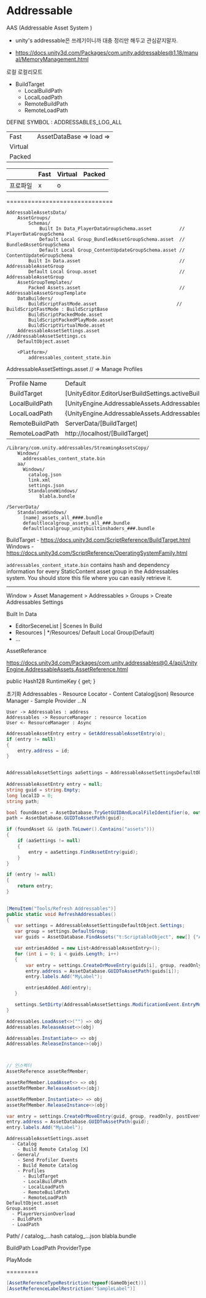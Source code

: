 # Addressable

AAS (Addressable Asset System )

- unity's addressable은 쓰레기이니까 대충 정리만 해두고 관심같지말자.



- https://docs.unity3d.com/Packages/com.unity.addressables@1.18/manual/MemoryManagement.html



로컬
로컬리모트
- BuildTarget
    - LocalBuildPath
    - LocalLoadPath
    - RemoteBuildPath
    - RemoteLoadPath


DEFINE SYMBOL : ADDRESSABLES_LOG_ALL 

|         |                          |
|---------|--------------------------|
| Fast    | AssetDataBase => load => |
| Virtual |                          |
| Packed  |                          |

|          | Fast | Virtual | Packed |
|----------|------|---------|--------|
| 프로파일 | x    | o       |        |
==============================

```
AddressableAssetsData/
    AssetGroups/
        Schemas/
            Built In Data_PlayerDataGroupSchema.asset          // PlayerDataGroupSchema
            Default Local Group_BundledAssetGroupSchema.asset  // BundledAssetGroupSchema
            Default Local Group_ContentUpdateGroupSchema.asset // ContentUpdateGroupSchema
        Built In Data.asset                                    // AddressableAssetGroup
        Default Local Group.asset                              // AddressableAssetGroup
    AssetGroupTemplates/
        Packed Assets.asset                                    // AddressableAssetGroupTemplate
    DataBuilders/
        BuildScriptFastMode.asset                             // BuildScriptFastMode : BuildScriptBase
        BuildScriptPackedMode.asset
        BuildScriptPackedPlayMode.asset
        BuildScriptVirtualMode.asset
    AddressableAssetSettings.asset                            //AddressableAssetSettings.cs
    DefaultObject.asset
  
    <Platform>/
        addressables_content_state.bin

```

AddressableAssetSettings.asset // => Manage Profiles

|                 |                                                                        |
|-----------------|------------------------------------------------------------------------|
| Profile Name    | Default                                                                |
| BuildTarget     | [UnityEditor.EditorUserBuildSettings.activeBuildTarget]                |
| LocalBuildPath  | [UnityEngine.AddressableAssets.Addressables.BuildPath]/[BuildTarget]   |
| LocalLoadPath   | {UnityEngine.AddressableAssets.Addressables.RuntimePath}/[BuildTarget] |
| RemoteBuildPath | ServerData/[BuildTarget]                                               |
| RemoteLoadPath  | http://localhost/[BuildTarget]                                         |

``` tree
/Library/com.unity.addressables/StreamingAssetsCopy/
    Windows/
      addressables_content_state.bin
    aa/
      Windows/
        catalog.json
        link.xml
        settings.json
        StandaloneWindows/
            blabla.bundle
``` 
```
/ServerData/
    StandaloneWindows/
      [name]_assets_all_####.bundle
      defaultlocalgroup_assets_all_###.bundle
      defaultlocalgroup_unitybuiltinshaders_###.bundle
```
BuildTarget - https://docs.unity3d.com/ScriptReference/BuildTarget.html
Windows - https://docs.unity3d.com/ScriptReference/OperatingSystemFamily.html


`addressables_content_state.bin`
contains hash and dependency information for every StaticContent asset group in the Addressables system. You should store this file where you can easily retrieve it.

------------------------------




Window > Asset Management > Addressables > Groups > Create Addressables Settings

Built In Data
  - EditorSeceneList | Scenes In Build
  - Resources        | */Resources/
Default Local Group(Default)
  - ... 
  
AssetReferance

https://docs.unity3d.com/Packages/com.unity.addressables@0.4/api/UnityEngine.AddressableAssets.AssetReference.html

public Hash128 RuntimeKey { get; }


초기화
Addressables - Resource Locator - Content Catalog(json)
Resource Manager - Sample Provider ...N


``` plantuml
User -> Addressables : address
Addressables -> ResourceManager : resource location
User <- ResourceManager : Async
```

``` csharp
AddressableAssetEntry entry = GetAddressableAssetEntry(o);
if (entry != null)
{
    entry.address = id;
}


AddressableAssetSettings aaSettings = AddressableAssetSettingsDefaultObject.Settings;
 
AddressableAssetEntry entry = null;
string guid = string.Empty;
long localID = 0;
string path;

bool foundAsset = AssetDatabase.TryGetGUIDAndLocalFileIdentifier(o, out guid, out localID);
path = AssetDatabase.GUIDToAssetPath(guid);

if (foundAsset && (path.ToLower().Contains("assets")))
{
    if (aaSettings != null)
    {
        entry = aaSettings.FindAssetEntry(guid);
    }
}

if (entry != null)
{
    return entry;
}
 
```
 
 ``` csharp
 [MenuItem("Tools/Refresh Addressables")]
public static void RefreshAddressables()
{
    var settings = AddressableAssetSettingsDefaultObject.Settings;
    var group = settings.DefaultGroup;
    var guids = AssetDatabase.FindAssets("t:ScriptableObject", new[] {"Assets/ScriptableObjects"});
 
    var entriesAdded = new List<AddressableAssetEntry>();
    for (int i = 0; i < guids.Length; i++)
    {
        var entry = settings.CreateOrMoveEntry(guids[i], group, readOnly: false, postEvent: false));
        entry.address = AssetDatabase.GUIDToAssetPath(guids[i]);
        entry.labels.Add("MyLabel");

        entriesAdded.Add(entry);
    }

    settings.SetDirty(AddressableAssetSettings.ModificationEvent.EntryMoved, entriesAdded, true);
}
 ```


 ``` csharp
 Addressables.LoadAsset<>("") => obj
 Addressables.ReleaseAsset<>(obj)

 Addressables.Instantiate<> => obj
 Addressables.ReleaseInstance<>(obj)
 
 

// 인스펙터
AssetReference assetRefMember;

 assetRefMember.LoadAsset<> => obj
 assetRefMember.ReleaseAsset<>(obj)

 assetRefMember.Instantiate<> => obj
 assetRefMember.ReleaseInstance<>(obj)
 ```

``` csharp
var entry = settings.CreateOrMoveEntry(guid, group, readOnly, postEvent);
entry.address = AssetDatabase.GUIDToAssetPath(guid);
entry.labels.Add("MyLabel");
```

```
AddressableAssetSettings.asset
  - Catalog
    - Build Remote Catalog [X]
  - General/
    - Send Profiler Events
    - Build Remote Catalog
    - Profiles
      - BuildTarget
      - LocalBuildPath
      - LocalLoadPath
      - RemoteBuildPath
      - RemoteLoadPath
DefaultObject.asset
Group.asset
  - PlayerVersionOverload
  - BuildPath
  - LoadPath
```

Path/
  <Platform>/
    catalog_...hash
    catalog_...json
    blabla.bundle

BuildPath
LoadPath
ProviderType

PlayMode

=========
``` csharp
[AssetReferenceTypeRestriction(typeof(GameObject))]
[AssetReferenceLabelRestriction("SampleLabel")]
```


